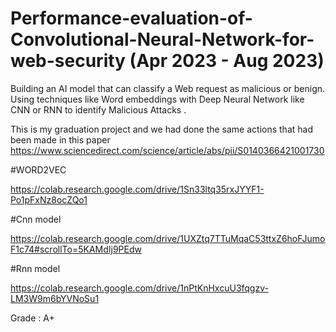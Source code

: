 # Performance-evaluation-of-Convolutional-Neural-Network-for-web-security (Apr 2023 - Aug 2023)

Building an AI model that can classify a Web request as malicious or benign. Using techniques like Word embeddings with Deep Neural Network like CNN or RNN to identify Malicious Attacks .

This is my graduation project and we had done the same actions that had been made in this paper 
https://www.sciencedirect.com/science/article/abs/pii/S0140366421001730

#WORD2VEC

https://colab.research.google.com/drive/1Sn33ltq35rxJYYF1-Po1pFxNz8ocZQo1

#Cnn model

https://colab.research.google.com/drive/1UXZtq7TTuMqaC53ttxZ6hoFJumoF1c74#scrollTo=5KAMdIj9PEdw

#Rnn model

https://colab.research.google.com/drive/1nPtKnHxcuU3fqgzv-LM3W9m6bYVNoSu1

Grade : A+
